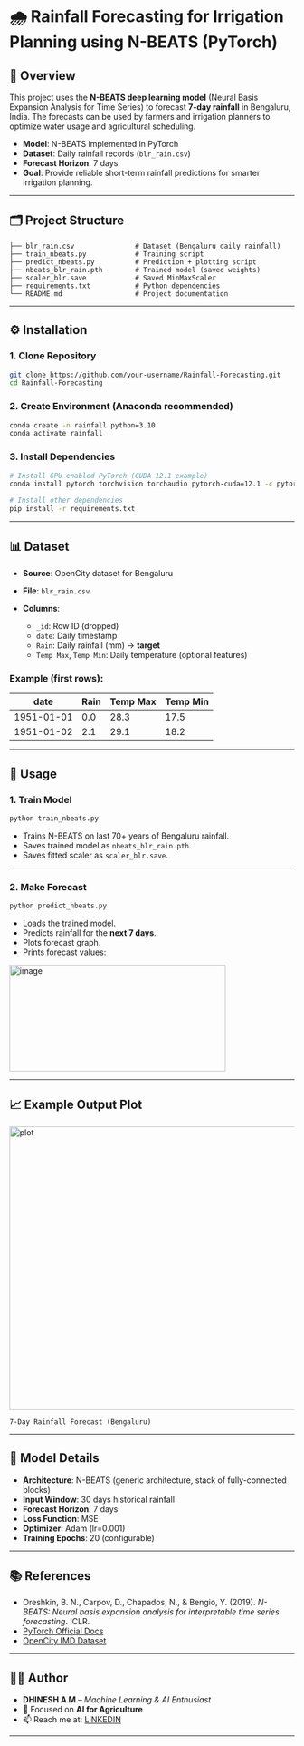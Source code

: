 
# 🌧️ Rainfall Forecasting for Irrigation Planning using N-BEATS (PyTorch)

## 📌 Overview

This project uses the **N-BEATS deep learning model** (Neural Basis Expansion Analysis for Time Series) to forecast **7-day rainfall** in Bengaluru, India.
The forecasts can be used by farmers and irrigation planners to optimize water usage and agricultural scheduling.

* **Model**: N-BEATS implemented in PyTorch
* **Dataset**: Daily rainfall records (`blr_rain.csv`)
* **Forecast Horizon**: 7 days
* **Goal**: Provide reliable short-term rainfall predictions for smarter irrigation planning.

---

## 🗂️ Project Structure

```
├── blr_rain.csv               # Dataset (Bengaluru daily rainfall)
├── train_nbeats.py            # Training script
├── predict_nbeats.py          # Prediction + plotting script
├── nbeats_blr_rain.pth        # Trained model (saved weights)
├── scaler_blr.save            # Saved MinMaxScaler
├── requirements.txt           # Python dependencies
└── README.md                  # Project documentation
```

---

## ⚙️ Installation

### 1. Clone Repository

```bash
git clone https://github.com/your-username/Rainfall-Forecasting.git
cd Rainfall-Forecasting
```

### 2. Create Environment (Anaconda recommended)

```bash
conda create -n rainfall python=3.10
conda activate rainfall
```

### 3. Install Dependencies

```bash
# Install GPU-enabled PyTorch (CUDA 12.1 example)
conda install pytorch torchvision torchaudio pytorch-cuda=12.1 -c pytorch -c nvidia

# Install other dependencies
pip install -r requirements.txt
```

---

## 📊 Dataset

* **Source**: OpenCity dataset for Bengaluru
* **File**: `blr_rain.csv`
* **Columns**:

  * `_id`: Row ID (dropped)
  * `date`: Daily timestamp
  * `Rain`: Daily rainfall (mm) → **target**
  * `Temp Max`, `Temp Min`: Daily temperature (optional features)

### Example (first rows):

| date       | Rain | Temp Max | Temp Min |
| ---------- | ---- | -------- | -------- |
| 1951-01-01 | 0.0  | 28.3     | 17.5     |
| 1951-01-02 | 2.1  | 29.1     | 18.2     |

---

## 🚀 Usage

### 1. Train Model

```bash
python train_nbeats.py
```

* Trains N-BEATS on last 70+ years of Bengaluru rainfall.
* Saves trained model as `nbeats_blr_rain.pth`.
* Saves fitted scaler as `scaler_blr.save`.

---

### 2. Make Forecast

```bash
python predict_nbeats.py
```

* Loads the trained model.
* Predicts rainfall for the **next 7 days**.
* Plots forecast graph.
* Prints forecast values:


<img width="382" height="188" alt="image" src="https://github.com/user-attachments/assets/21e56e20-58f1-4f12-a29f-11f2af4c7d4f" />



---

## 📈 Example Output Plot

<img width="1000" height="500" alt="plot" src="https://github.com/user-attachments/assets/c072965f-708f-47b2-83e0-19d12d57a47a" />

```
7-Day Rainfall Forecast (Bengaluru)
```

---

## 🧠 Model Details

* **Architecture**: N-BEATS (generic architecture, stack of fully-connected blocks)
* **Input Window**: 30 days historical rainfall
* **Forecast Horizon**: 7 days
* **Loss Function**: MSE
* **Optimizer**: Adam (lr=0.001)
* **Training Epochs**: 20 (configurable)

---

## 📚 References

* Oreshkin, B. N., Carpov, D., Chapados, N., & Bengio, Y. (2019). *N-BEATS: Neural basis expansion analysis for interpretable time series forecasting*. ICLR.
* [PyTorch Official Docs](https://pytorch.org/)
* [OpenCity IMD Dataset](https://data.opencity.in/)

---

## 👨‍💻 Author

* **DHINESH A M** – *Machine Learning & AI Enthusiast*
* 🌱 Focused on **AI for Agriculture**
* 📫 Reach me at: [LINKEDIN](https://www.linkedin.com/in/dhinesh-a-m-a0637234b?utm_source=share&utm_campaign=share_via&utm_content=profile&utm_medium=ios_app)

---
